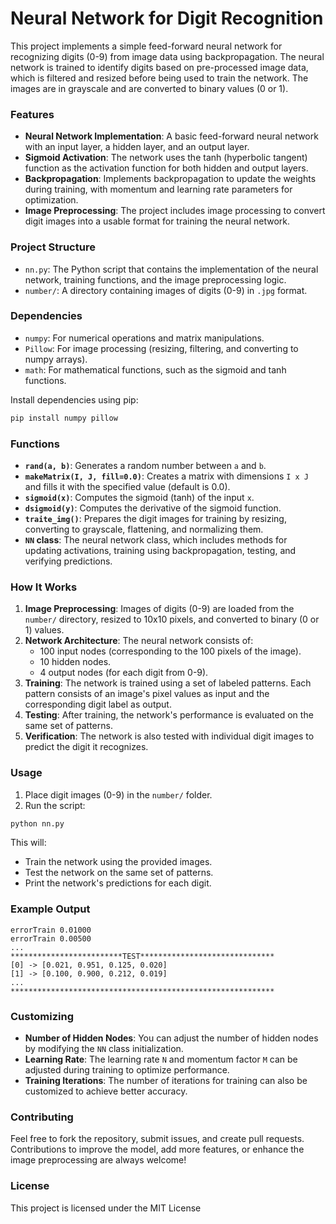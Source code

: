 # Neural Network for Digit Recognition

This project implements a simple feed-forward neural network for recognizing digits (0-9) from image data using backpropagation. The neural network is trained to identify digits based on pre-processed image data, which is filtered and resized before being used to train the network. The images are in grayscale and are converted to binary values (0 or 1).

### Features

- **Neural Network Implementation**: A basic feed-forward neural network with an input layer, a hidden layer, and an output layer.
- **Sigmoid Activation**: The network uses the tanh (hyperbolic tangent) function as the activation function for both hidden and output layers.
- **Backpropagation**: Implements backpropagation to update the weights during training, with momentum and learning rate parameters for optimization.
- **Image Preprocessing**: The project includes image processing to convert digit images into a usable format for training the neural network.

### Project Structure

- `nn.py`: The Python script that contains the implementation of the neural network, training functions, and the image preprocessing logic.
- `number/`: A directory containing images of digits (0-9) in `.jpg` format.

### Dependencies

- `numpy`: For numerical operations and matrix manipulations.
- `Pillow`: For image processing (resizing, filtering, and converting to numpy arrays).
- `math`: For mathematical functions, such as the sigmoid and tanh functions.

Install dependencies using pip:

```bash
pip install numpy pillow
```

### Functions

- **`rand(a, b)`**: Generates a random number between `a` and `b`.
- **`makeMatrix(I, J, fill=0.0)`**: Creates a matrix with dimensions `I x J` and fills it with the specified value (default is 0.0).
- **`sigmoid(x)`**: Computes the sigmoid (tanh) of the input `x`.
- **`dsigmoid(y)`**: Computes the derivative of the sigmoid function.
- **`traite_img()`**: Prepares the digit images for training by resizing, converting to grayscale, flattening, and normalizing them.
- **`NN` class**: The neural network class, which includes methods for updating activations, training using backpropagation, testing, and verifying predictions.

### How It Works

1. **Image Preprocessing**: Images of digits (0-9) are loaded from the `number/` directory, resized to 10x10 pixels, and converted to binary (0 or 1) values.
2. **Network Architecture**: The neural network consists of:
   - 100 input nodes (corresponding to the 100 pixels of the image).
   - 10 hidden nodes.
   - 4 output nodes (for each digit from 0-9).
3. **Training**: The network is trained using a set of labeled patterns. Each pattern consists of an image's pixel values as input and the corresponding digit label as output.
4. **Testing**: After training, the network's performance is evaluated on the same set of patterns.
5. **Verification**: The network is also tested with individual digit images to predict the digit it recognizes.

### Usage

1. Place digit images (0-9) in the `number/` folder.
2. Run the script:

```bash
python nn.py
```

This will:
- Train the network using the provided images.
- Test the network on the same set of patterns.
- Print the network's predictions for each digit.

### Example Output

```
errorTrain 0.01000
errorTrain 0.00500
...
*************************TEST******************************
[0] -> [0.021, 0.951, 0.125, 0.020]
[1] -> [0.100, 0.900, 0.212, 0.019]
...
***********************************************************
```

### Customizing

- **Number of Hidden Nodes**: You can adjust the number of hidden nodes by modifying the `NN` class initialization.
- **Learning Rate**: The learning rate `N` and momentum factor `M` can be adjusted during training to optimize performance.
- **Training Iterations**: The number of iterations for training can also be customized to achieve better accuracy.

### Contributing

Feel free to fork the repository, submit issues, and create pull requests. Contributions to improve the model, add more features, or enhance the image preprocessing are always welcome!

### License

This project is licensed under the MIT License 
